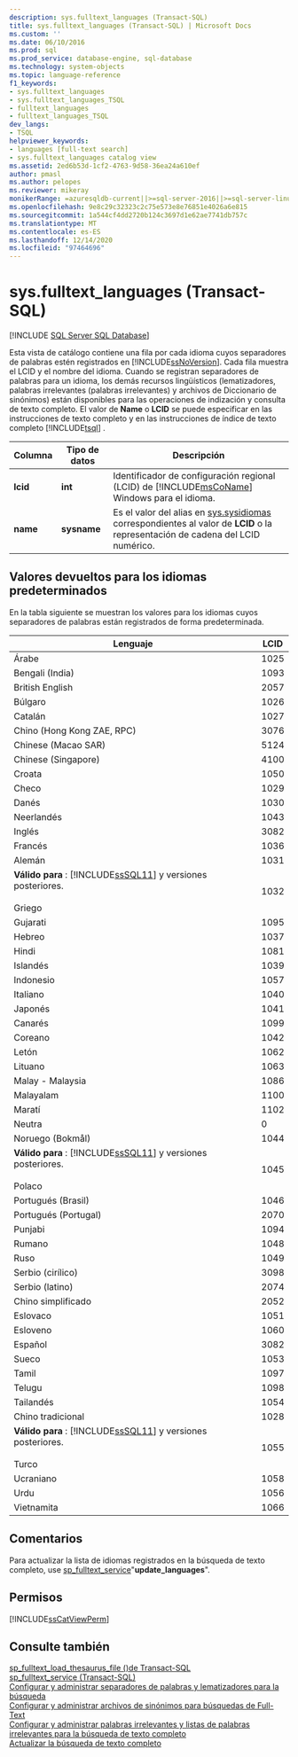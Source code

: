 ```yaml
---
description: sys.fulltext_languages (Transact-SQL)
title: sys.fulltext_languages (Transact-SQL) | Microsoft Docs
ms.custom: ''
ms.date: 06/10/2016
ms.prod: sql
ms.prod_service: database-engine, sql-database
ms.technology: system-objects
ms.topic: language-reference
f1_keywords:
- sys.fulltext_languages
- sys.fulltext_languages_TSQL
- fulltext_languages
- fulltext_languages_TSQL
dev_langs:
- TSQL
helpviewer_keywords:
- languages [full-text search]
- sys.fulltext_languages catalog view
ms.assetid: 2ed6b53d-1cf2-4763-9d58-36ea24a610ef
author: pmasl
ms.author: pelopes
ms.reviewer: mikeray
monikerRange: =azuresqldb-current||>=sql-server-2016||>=sql-server-linux-2017||=azuresqldb-mi-current
ms.openlocfilehash: 9e8c29c32323c2c75e573e8e76851e4026a6e815
ms.sourcegitcommit: 1a544cf4dd2720b124c3697d1e62ae7741db757c
ms.translationtype: MT
ms.contentlocale: es-ES
ms.lasthandoff: 12/14/2020
ms.locfileid: "97464696"
---
```

# <a name="sysfulltext_languages-transact-sql"></a>sys.fulltext_languages (Transact-SQL)
[!INCLUDE [SQL Server SQL Database](../../includes/applies-to-version/sql-asdb.md)]

  Esta vista de catálogo contiene una fila por cada idioma cuyos separadores de palabras estén registrados en [!INCLUDE[ssNoVersion](../../includes/ssnoversion-md.md)]. Cada fila muestra el LCID y el nombre del idioma. Cuando se registran separadores de palabras para un idioma, los demás recursos lingüísticos (lematizadores, palabras irrelevantes (palabras irrelevantes) y archivos de Diccionario de sinónimos) están disponibles para las operaciones de indización y consulta de texto completo. El valor de **Name** o **LCID** se puede especificar en las instrucciones de texto completo y en las instrucciones de índice de texto completo [!INCLUDE[tsql](../../includes/tsql-md.md)] .  
   
|Columna|Tipo de datos|Descripción|  
|------------|---------------|-----------------|  
|**lcid**|**int**|Identificador de configuración regional (LCID) de [!INCLUDE[msCoName](../../includes/msconame-md.md)] Windows para el idioma.|  
|**name**|**sysname**|Es el valor del alias en [sys.sysidiomas](../../relational-databases/system-compatibility-views/sys-syslanguages-transact-sql.md) correspondientes al valor de **LCID** o la representación de cadena del LCID numérico.|  
  
## <a name="values-returned-for-default-languages"></a>Valores devueltos para los idiomas predeterminados  
 En la tabla siguiente se muestran los valores para los idiomas cuyos separadores de palabras están registrados de forma predeterminada.  
  
|Lenguaje|LCID|  
|--------------|----------|  
|Árabe|1025|  
|Bengali (India)|1093|  
|British English|2057|  
|Búlgaro|1026|  
|Catalán|1027|  
|Chino (Hong Kong ZAE, RPC)|3076|  
|Chinese (Macao SAR)|5124|  
|Chinese (Singapore)|4100|  
|Croata|1050|  
|Checo|1029|  
|Danés|1030|  
|Neerlandés|1043|  
|Inglés|3082|  
|Francés|1036|  
|Alemán|1031|  
|**Válido para** : [!INCLUDE[ssSQL11](../../includes/sssql11-md.md)] y versiones posteriores.<br /><br /> Griego|1032|  
|Gujarati|1095|  
|Hebreo|1037|  
|Hindi|1081|  
|Islandés|1039|  
|Indonesio|1057|  
|Italiano|1040|  
|Japonés|1041|  
|Canarés|1099|  
|Coreano|1042|  
|Letón|1062|  
|Lituano|1063|  
|Malay - Malaysia|1086|  
|Malayalam|1100|  
|Maratí|1102|  
|Neutra|0|  
|Noruego (Bokmål)|1044|  
|**Válido para** : [!INCLUDE[ssSQL11](../../includes/sssql11-md.md)] y versiones posteriores.<br /><br /> Polaco|1045|  
|Portugués (Brasil)|1046|  
|Portugués (Portugal)|2070|  
|Punjabi|1094|  
|Rumano|1048|  
|Ruso|1049|  
|Serbio (cirílico)|3098|  
|Serbio (latino)|2074|  
|Chino simplificado|2052|  
|Eslovaco|1051|  
|Esloveno|1060|  
|Español|3082|  
|Sueco|1053|  
|Tamil|1097|  
|Telugu|1098|  
|Tailandés|1054|  
|Chino tradicional|1028|  
|**Válido para** : [!INCLUDE[ssSQL11](../../includes/sssql11-md.md)] y versiones posteriores.<br /><br /> Turco|1055|  
|Ucraniano|1058|  
|Urdu|1056|  
|Vietnamita|1066|  
  
## <a name="remarks"></a>Comentarios  
 Para actualizar la lista de idiomas registrados en la búsqueda de texto completo, use [sp_fulltext_service](../../relational-databases/system-stored-procedures/sp-fulltext-service-transact-sql.md)"**update_languages**".  
  
## <a name="permissions"></a>Permisos  
 [!INCLUDE[ssCatViewPerm](../../includes/sscatviewperm-md.md)]  
  
## <a name="see-also"></a>Consulte también  
 [sp_fulltext_load_thesaurus_file &#40;&#41;de Transact-SQL ](../../relational-databases/system-stored-procedures/sp-fulltext-load-thesaurus-file-transact-sql.md)   
 [sp_fulltext_service &#40;Transact-SQL&#41;](../../relational-databases/system-stored-procedures/sp-fulltext-service-transact-sql.md)   
 [Configurar y administrar separadores de palabras y lematizadores para la búsqueda](../../relational-databases/search/configure-and-manage-word-breakers-and-stemmers-for-search.md)   
 [Configurar y administrar archivos de sinónimos para búsquedas de Full-Text](../../relational-databases/search/configure-and-manage-thesaurus-files-for-full-text-search.md)   
 [Configurar y administrar palabras irrelevantes y listas de palabras irrelevantes para la búsqueda de texto completo](../../relational-databases/search/configure-and-manage-stopwords-and-stoplists-for-full-text-search.md)   
 [Actualizar la búsqueda de texto completo](../../relational-databases/search/upgrade-full-text-search.md)  
  
  
